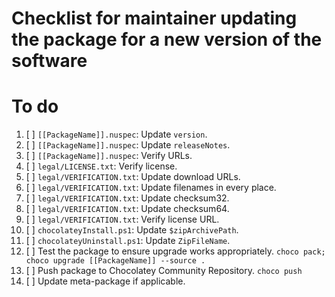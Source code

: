 # Checklist for maintainer updating the package for a new version of the software

# To do

1. [ ] `[[PackageName]].nuspec`: Update `version`.
2. [ ] `[[PackageName]].nuspec`: Update `releaseNotes`.
3. [ ] `[[PackageName]].nuspec`: Verify URLs.
4. [ ] `legal/LICENSE.txt`: Verify license.
5. [ ] `legal/VERIFICATION.txt`: Update download URLs.
6. [ ] `legal/VERIFICATION.txt`: Update filenames in every place.
7. [ ] `legal/VERIFICATION.txt`: Update checksum32.
8. [ ] `legal/VERIFICATION.txt`: Update checksum64.
9. [ ] `legal/VERIFICATION.txt`: Verify license URL.
10. [ ] `chocolateyInstall.ps1`: Update `$zipArchivePath`.
11. [ ] `chocolateyUninstall.ps1`: Update `ZipFileName`.
12. [ ] Test the package to ensure upgrade works appropriately.
    `choco pack; choco upgrade [[PackageName]] --source .`
13. [ ] Push package to Chocolatey Community Repository.
    `choco push`
14. [ ] Update meta-package if applicable.
